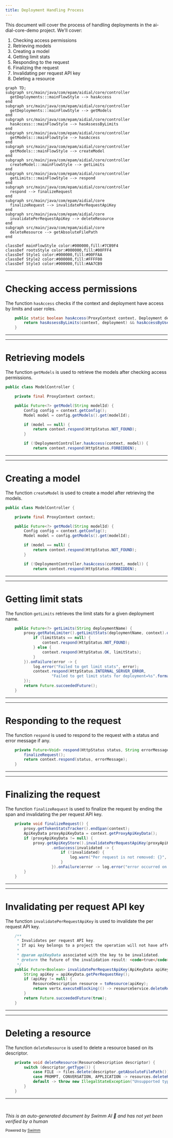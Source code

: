 ```yaml
---
title: Deployment Handling Process
---
```

This document will cover the process of handling deployments in the ai-dial-core-demo project. We'll cover:

1. Checking access permissions
2. Retrieving models
3. Creating a model
4. Getting limit stats
5. Responding to the request
6. Finalizing the request
7. Invalidating per request API key
8. Deleting a resource

```mermaid
graph TD;
subgraph src/main/java/com/epam/aidial/core/controller
  getDeployments:::mainFlowStyle --> hasAccess
end
subgraph src/main/java/com/epam/aidial/core/controller
  getDeployments:::mainFlowStyle --> getModels
end
subgraph src/main/java/com/epam/aidial/core/controller
  hasAccess:::mainFlowStyle --> hasAssessByLimits
end
subgraph src/main/java/com/epam/aidial/core/controller
  getModels:::mainFlowStyle --> hasAccess
end
subgraph src/main/java/com/epam/aidial/core/controller
  getModels:::mainFlowStyle --> createModel
end
subgraph src/main/java/com/epam/aidial/core/controller
  createModel:::mainFlowStyle --> getLimits
end
subgraph src/main/java/com/epam/aidial/core/controller
  getLimits:::mainFlowStyle --> respond
end
subgraph src/main/java/com/epam/aidial/core/controller
  respond --> finalizeRequest
end
subgraph src/main/java/com/epam/aidial/core
  finalizeRequest --> invalidatePerRequestApiKey
end
subgraph src/main/java/com/epam/aidial/core
  invalidatePerRequestApiKey --> deleteResource
end
subgraph src/main/java/com/epam/aidial/core
  deleteResource --> getAbsoluteFilePath
end

classDef mainFlowStyle color:#000000,fill:#7CB9F4
classDef rootsStyle color:#000000,fill:#00FFF4
classDef Style1 color:#000000,fill:#00FFAA
classDef Style2 color:#000000,fill:#FFFF00
classDef Style3 color:#000000,fill:#AA7CB9
```

<SwmSnippet path="/src/main/java/com/epam/aidial/core/controller/DeploymentController.java" line="62">

---

# Checking access permissions

The function `hasAccess` checks if the context and deployment have access by limits and user roles.

```java
    public static boolean hasAccess(ProxyContext context, Deployment deployment) {
        return hasAssessByLimits(context, deployment) && hasAccessByUserRoles(context, deployment);
    }
```

---

</SwmSnippet>

<SwmSnippet path="/src/main/java/com/epam/aidial/core/controller/ModelController.java" line="21">

---

# Retrieving models

The function `getModels` is used to retrieve the models after checking access permissions.

```java
public class ModelController {

    private final ProxyContext context;

    public Future<?> getModel(String modelId) {
        Config config = context.getConfig();
        Model model = config.getModels().get(modelId);

        if (model == null) {
            return context.respond(HttpStatus.NOT_FOUND);
        }

        if (!DeploymentController.hasAccess(context, model)) {
            return context.respond(HttpStatus.FORBIDDEN);
```

---

</SwmSnippet>

<SwmSnippet path="/src/main/java/com/epam/aidial/core/controller/ModelController.java" line="21">

---

# Creating a model

The function `createModel` is used to create a model after retrieving the models.

```java
public class ModelController {

    private final ProxyContext context;

    public Future<?> getModel(String modelId) {
        Config config = context.getConfig();
        Model model = config.getModels().get(modelId);

        if (model == null) {
            return context.respond(HttpStatus.NOT_FOUND);
        }

        if (!DeploymentController.hasAccess(context, model)) {
            return context.respond(HttpStatus.FORBIDDEN);
```

---

</SwmSnippet>

<SwmSnippet path="/src/main/java/com/epam/aidial/core/controller/LimitController.java" line="21">

---

# Getting limit stats

The function `getLimits` retrieves the limit stats for a given deployment name.

```java
    public Future<?> getLimits(String deploymentName) {
        proxy.getRateLimiter().getLimitStats(deploymentName, context).onSuccess(limitStats -> {
            if (limitStats == null) {
                context.respond(HttpStatus.NOT_FOUND);
            } else {
                context.respond(HttpStatus.OK, limitStats);
            }
        }).onFailure(error -> {
            log.error("Failed to get limit stats", error);
            context.respond(HttpStatus.INTERNAL_SERVER_ERROR,
                    "Failed to get limit stats for deployment=%s".formatted(deploymentName));
        });
        return Future.succeededFuture();
    }
```

---

</SwmSnippet>

<SwmSnippet path="/src/main/java/com/epam/aidial/core/controller/DeploymentPostController.java" line="482">

---

# Responding to the request

The function `respond` is used to respond to the request with a status and error message if any.

```java
    private Future<Void> respond(HttpStatus status, String errorMessage) {
        finalizeRequest();
        return context.respond(status, errorMessage);
    }
```

---

</SwmSnippet>

<SwmSnippet path="/src/main/java/com/epam/aidial/core/controller/DeploymentPostController.java" line="497">

---

# Finalizing the request

The function `finalizeRequest` is used to finalize the request by ending the span and invalidating the per request API key.

```java
    private void finalizeRequest() {
        proxy.getTokenStatsTracker().endSpan(context);
        ApiKeyData proxyApiKeyData = context.getProxyApiKeyData();
        if (proxyApiKeyData != null) {
            proxy.getApiKeyStore().invalidatePerRequestApiKey(proxyApiKeyData)
                    .onSuccess(invalidated -> {
                        if (!invalidated) {
                            log.warn("Per request is not removed: {}", proxyApiKeyData.getPerRequestKey());
                        }
                    }).onFailure(error -> log.error("error occurred on invalidating per-request key", error));
        }
    }
```

---

</SwmSnippet>

<SwmSnippet path="/src/main/java/com/epam/aidial/core/security/ApiKeyStore.java" line="77">

---

# Invalidating per request API key

The function `invalidatePerRequestApiKey` is used to invalidate the per request API key.

```java
    /**
     * Invalidates per request API key.
     * If api key belongs to a project the operation will not have affect.
     *
     * @param apiKeyData associated with the key to be invalidated.
     * @return the future of the invalidation result: <code>true</code> means the key is successfully invalidated.
     */
    public Future<Boolean> invalidatePerRequestApiKey(ApiKeyData apiKeyData) {
        String apiKey = apiKeyData.getPerRequestKey();
        if (apiKey != null) {
            ResourceDescription resource = toResource(apiKey);
            return vertx.executeBlocking(() -> resourceService.deleteResource(resource), false);
        }
        return Future.succeededFuture(true);
    }
```

---

</SwmSnippet>

<SwmSnippet path="/src/main/java/com/epam/aidial/core/service/PublicationService.java" line="629">

---

# Deleting a resource

The function `deleteResource` is used to delete a resource based on its descriptor.

```java
    private void deleteResource(ResourceDescription descriptor) {
        switch (descriptor.getType()) {
            case FILE -> files.delete(descriptor.getAbsoluteFilePath());
            case PROMPT, CONVERSATION, APPLICATION -> resources.deleteResource(descriptor);
            default -> throw new IllegalStateException("Unsupported type: " + descriptor.getType());
        }
    }
```

---

</SwmSnippet>

&nbsp;

*This is an auto-generated document by Swimm AI 🌊 and has not yet been verified by a human*

<SwmMeta version="3.0.0" repo-id="Z2l0aHViJTNBJTNBYWktZGlhbC1jb3JlLWRlbW8lM0ElM0FTd2ltbS1EZW1v" repo-name="ai-dial-core-demo" doc-type="flows"><sup>Powered by [Swimm](/)</sup></SwmMeta>
